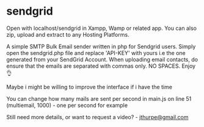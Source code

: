 # sendgrid

Open with localhost/sendgrid in Xampp, Wamp or related app.
You can also zip, upload and extract to any Hosting Platforms.

A simple SMTP Bulk Email sender written in php for Sendgrid users.
Simply open the sendgrid.php file and replace 'API-KEY' with yours i.e the one generated from your SendGrid Account.
When uploading email contacts, do ensure that the emails are separated with commas only. NO SPACES.
Enjoy 👌


Maybe i might be willing to improve the interface if i have the time


You can change how many mails are sent per second in main.js on line 51 (multiemail, 1000) - one per second for example

Still need more details, or want to request a video? - jthurpe@gmail.com 

